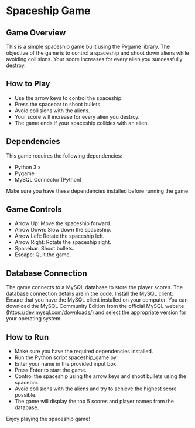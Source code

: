 # Spaceship Game

## Game Overview 
This is a simple spaceship game built using the Pygame library. The objective of the game is to control a spaceship and shoot down aliens while avoiding collisions. Your score increases for every alien you successfully destroy.

## How to Play

 * Use the arrow keys to control the spaceship.
 * Press the spacebar to shoot bullets.
 * Avoid collisions with the aliens.
 * Your score will increase for every alien you destroy.
 * The game ends if your spaceship collides with an alien.

## Dependencies

This game requires the following dependencies:

 * Python 3.x
 * Pygame
 * MySQL Connector (Python)

Make sure you have these dependencies installed before running the game.


## Game Controls

 * Arrow Up: Move the spaceship forward.
 * Arrow Down: Slow down the spaceship.
 * Arrow Left: Rotate the spaceship left.
 * Arrow Right: Rotate the spaceship right.
 * Spacebar: Shoot bullets.
 * Escape: Quit the game.


## Database Connection

The game connects to a MySQL database to store the player scores. The database connection details are in the code.
Install the MySQL client: Ensure that you have the MySQL client installed on your computer. You can download the MySQL Community Edition from the official MySQL website (https://dev.mysql.com/downloads/) and select the appropriate version for your operating system.

## How to Run

 * Make sure you have the required dependencies installed.
 * Run the Python script spaceship_game.py.
 * Enter your name in the provided input box.
 * Press Enter to start the game.
 * Control the spaceship using the arrow keys and shoot bullets using the spacebar.
 * Avoid collisions with the aliens and try to achieve the highest score possible.
 * The game will display the top 5 scores and player names from the database.

Enjoy playing the spaceship game!
